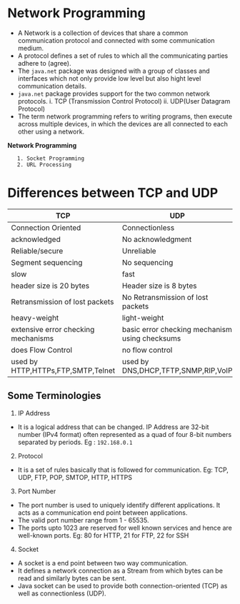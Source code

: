 # Network Programming
- A Network is a collection of devices that share a common communication protocol and connected with some communication medium.
- A protocol defines a set of rules to which all the communicating parties adhere to (agree).
- The `java.net` package was designed with a group of classes and interfaces which not only provide low level but also hight level communication details.
- `java.net` package provides support for the two common network protocols.
   i. TCP (Transmission Control Protocol)
  ii. UDP(User Datagram Protocol)
- The term network programming refers to writing programs, then execute across multiple devices, in which the devices are all connected to each other using a network.

**Network Programming**
```
   1. Socket Programming
   2. URL Processing
```
    
# Differences between TCP and UDP

TCP    |  UDP
------ | ---------
Connection Oriented  | Connectionless
acknowledged         | No acknowledgment
Reliable/secure      | Unreliable
Segment sequencing	 | No sequencing
slow                 | fast
header size is 20 bytes |	Header size is 8 bytes
Retransmission of lost packets | No Retransmission of lost packets
heavy-weight         | light-weight
extensive error checking mechanisms | basic error checking mechanism using checksums
does Flow Control    | no flow control
used by HTTP,HTTPs,FTP,SMTP,Telnet | used by DNS,DHCP,TFTP,SNMP,RIP,VoIP

## Some Terminologies
1. IP Address
- It is a logical address that can be changed. IP Address are 32-bit number (IPv4 format) often represented as a quad of four 8-bit numbers separated by periods.
Eg : `192.168.0.1`
2. Protocol
- It is a set of rules basically that is followed for communication.
Eg: TCP, UDP, FTP, POP, SMTOP, HTTP, HTTPS
3. Port Number
- The port number is used to uniquely identify different applications. It acts as a communication end point between applications.
- The valid port number range from 1 - 65535.
- The ports upto 1023 are reserved for well known services and hence are well-known ports.
Eg: 80 for HTTP, 21 for FTP, 22 for SSH
4. Socket
- A socket is a end point between two way communication.
- It defines a network connection as a Stream from which bytes can be read and similarly bytes can be sent.
- Java socket can be used to provide both connection-oriented (TCP) as well as connectionless (UDP).
